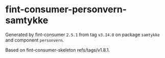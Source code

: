 # fint-consumer-personvern-samtykke

Generated by fint-consumer `2.5.1` from tag `v3.14.0` on package `samtykke` and component `personvern`.

Based on fint-consumer-skeleton refs/tags/v1.8.1.
